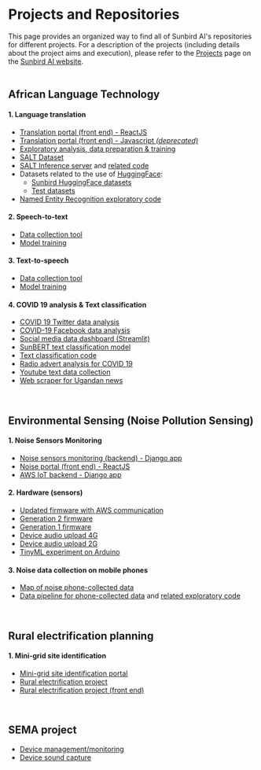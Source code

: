 # Projects and Repositories

This page provides an organized way to find all of Sunbird AI's repositories for different projects. 
For a description of the projects (including details about the project aims and execution), please refer to the [Projects](https://sunbird.ai/projects/) page on the [Sunbird AI website](https://sunbird.ai/).
<br/> <br/>

## African Language Technology
#### 1. Language translation
  - [Translation portal (front end) - ReactJS](https://github.com/SunbirdAI/translation-portal-react)
  - [Translation portal (front end) - Javascript _(deprecated)_](https://github.com/SunbirdAI/translation-portal)
  - [Exploratory analysis, data preparation & training](https://github.com/SunbirdAI/parallel-text-EDA)
  - [SALT Dataset](https://github.com/SunbirdAI/salt)  
  - [SALT Inference server](https://github.com/SunbirdAI/salt-api) and [related code](https://github.com/SunbirdAI/salt-misc)
  - Datasets related to the use of [HuggingFace](https://huggingface.co/):
       - [Sunbird HuggingFace datasets](https://github.com/SunbirdAI/datasets)
       - [Test datasets](https://github.com/SunbirdAI/toy-hf-datasets)
  - [Named Entity Recognition exploratory code](https://github.com/SunbirdAI/sunbird-ner)

#### 2. Speech-to-text
   - [Data collection tool](https://github.com/SunbirdAI/speech-data-collection-twilio-whatsapp)
   - [Model training](https://github.com/SunbirdAI/sunbird-speech)
#### 3. Text-to-speech
   - [Data collection tool](https://github.com/SunbirdAI/sunbird-prompt-reader)
   - [Model training](https://github.com/SunbirdAI/sunbird-speech)
#### 4. COVID 19 analysis & Text classification
   - [COVID 19 Twitter data analysis](https://github.com/SunbirdAI/covid19-uganda-twitter-data-analysis)
   - [COVID-19 Facebook data analysis](https://github.com/SunbirdAI/covid19-uganda-facebook-data-analysis)
   - [Social media data dashboard (Streamlit)](https://github.com/SunbirdAI/social-media-data-dashboard)
   - [SunBERT text classification model](https://github.com/SunbirdAI/SunBERT)
   - [Text classification code](https://github.com/SunbirdAI/text-classification)
   - [Radio advert analysis for COVID 19](https://github.com/SunbirdAI/radio-data-analysis)
   - [Youtube text data collection](https://github.com/SunbirdAI/youtube-data-collection)
   - [Web scraper for Ugandan news](https://github.com/SunbirdAI/ug-news-data-collection)

<br/>

## Environmental Sensing (Noise Pollution Sensing)
#### 1. Noise Sensors Monitoring 
   - [Noise sensors monitoring (backend) - Django app](https://github.com/SunbirdAI/noise-sensors-monitoring)
   - [Noise portal (front end) - ReactJS](https://github.com/SunbirdAI/noise-portal)
   - [AWS IoT backend - Django app](https://github.com/SunbirdAI/aws-iot-noise-monitoring)
#### 2. Hardware (sensors)
   - [Updated firmware with AWS communication](https://github.com/SunbirdAI/sb-generation2-stm32-firmware)
   - [Generation 2 firmware](https://github.com/SunbirdAI/sbgen2firmware-clean)
   - [Generation 1 firmware](https://github.com/SunbirdAI/sb-generation1-firmware)
   - [Device audio upload 4G](https://github.com/SunbirdAI/audio-file-upload-4G)
   - [Device audio upload 2G](https://github.com/SunbirdAI/audio-file-upload-2G)
   - [TinyML experiment on Arduino](https://github.com/SunbirdAI/sb-tiny-ml-arduino-nano-33-ble)
#### 3. Noise data collection on mobile phones
   - [Map of noise phone-collected data](https://github.com/SunbirdAI/noise-data-mapping)
   - [Data pipeline for phone-collected data](https://github.com/SunbirdAI/odk-noise-data-pipeline) and [related exploratory code](https://github.com/SunbirdAI/odk-api-calls)

<br/>

## Rural electrification planning
#### 1. Mini-grid site identification
   - [Mini-grid site identification portal](https://github.com/SunbirdAI/mini-grid-site-identification)
   - [Rural electrification project](https://github.com/SunbirdAI/lamwo-electrification)
   - [Rural electrification project (front end)](https://github.com/SunbirdAI/lamwo-electrification-project)

<br/>

## SEMA project
   - [Device management/monitoring](https://github.com/SunbirdAI/sunbird-sema)
   - [Device sound capture](https://github.com/SunbirdAI/sbgeneration1audiofeedback)

<br/>
